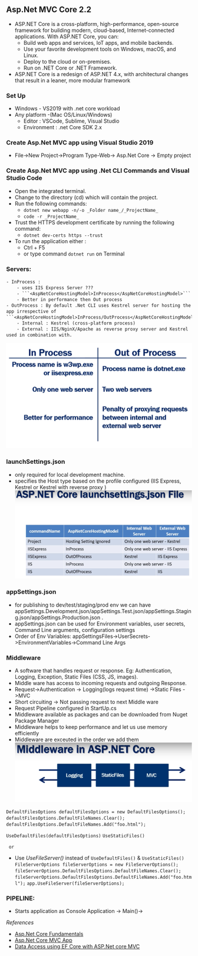 ## Asp.Net MVC Core 2.2
- ASP.NET Core is a cross-platform, high-performance, open-source framework for building modern, cloud-based, Internet-connected applications. With ASP.NET Core, you can:
    - Build web apps and services, IoT apps, and mobile backends.
    - Use your favorite development tools on Windows, macOS, and Linux.
    - Deploy to the cloud or on-premises.
    - Run on .NET Core or .NET Framework.
- ASP.NET Core is a redesign of ASP.NET 4.x, with architectural changes that result in a leaner, more modular framework

### Set Up 
- Windows - VS2019 with .net core workload
- Any platform -(Mac OS/Linux/Windows)
    - Editor : VSCode, Sublime, Visual Studio
    - Environment : .net Core SDK 2.x

### Create Asp.Net MVC app using Visual Studio 2019
- File->New Project->Program Type-Web-> Asp.Net Core -> Empty project

### Create Asp.Net MVC app using .Net CLI Commands and Visual Studio Code 
- Open the integrated terminal.
- Change to the directory (cd) which will contain the project.
- Run the following commands:
    - ```dotnet new webapp -n/-o _Folder name_/_ProjectName_```
    - ```code -r _ProjectName_```
- Trust the HTTPS development certificate by running the following command:
    - ```dotnet dev-certs https --trust```
- To run the application either :
    - Ctrl + F5
    - or type command ```dotnet run``` on Terminal

### Servers:
    - InProcess : 
        - uses IIS Express Server ???
        - ```<AspNetCoreHostingModel>InProcess</AspNetCoreHostingModel>```
        - Better in performance then Out process 
    - OutProcess : By default .Net CLI uses Kestrel server for hosting the app irrespective of ```<AspNetCoreHostingModel>InProcess/OutProcess</AspNetCoreHostingModel>```
        - Internal : Kestrel (cross-platform process)
        - External : IIS/NginX/Apache as reverse proxy server and Kestrel used in combination with.
![InProcess vs OutOfProcess](https://github.com/self-upgrade-pkaur/.net-new-batches/blob/master/Docs/InProcessVsOutProcess.PNG)

### launchSettings.json
- only required for local development machine.
- specifies the Host type based on the profile configured (IIS Express, Kestrel or Kestrel with reverse proxy )
![Server Configuration in launchSettings.json](https://github.com/self-upgrade-pkaur/.net-new-batches/blob/master/Docs/launchSettings.PNG)
### appSettings.json
- for publishing to dev/test/staging/prod env we can have appSettings.Development.json/appSettings.Test.json/appSettings.Staging.json/appSettings.Production.json .
- appSettings.json can be used for Environment variables, user secrets, Command Line arguments, configuration settings
- Order of Env Variables: appSettingsFiles->UserSecrets->EnvironmentVariables->Command Line Args

### Middleware  
- A software that handles request or response. Eg: Authentication, Logging, Exception, Static Files (CSS, JS, images).
- Middle ware has access to incoming requests and outgoing Response.
- Request->Authentication -> Logging(logs request time) ->Static Files ->MVC
- Short circuiting -> Not passing request to next Middle ware
- Request Pipeline configured in StartUp.cs 
- Middleware available as packages and can be downloaded from Nuget Package Manager
- Middleware helps to keep performance and let us use memory efficiently
- Middleware are exceuted in the order we add them
![Middle ware wiring ](https://github.com/self-upgrade-pkaur/.net-new-batches/blob/master/Docs/Middleware.PNG)

```DefaultFilesOptions defaultFilesOptions = new DefaultFilesOptions();```
   ```defaultFilesOptions.DefaultFileNames.Clear();```
   ```defaultFilesOptions.DefaultFileNames.Add("foo.html");```

```UseDefaultFiles(defaultFilesOptions)```
```UseStaticFiles()```

     or
- Use _UseFileServer()_ instead of `UseDefaultFiles()` & `UseStaticFiles()`
```FileServerOptions fileServerOptions = new FileServerOptions();```
```fileServerOptions.DefaultFilesOptions.DefaultFileNames.Clear();```
```fileServerOptions.DefaultFilesOptions.DefaultFileNames.Add("foo.html");```
```app.UseFileServer(fileServerOptions);```

### PIPELINE:
- Starts application as Console Application 
    -> Main()->

_References_
- [Asp.Net Core Fundamentals](https://docs.microsoft.com/en-us/aspnet/core/fundamentals/index?view=aspnetcore-2.2&tabs=windows)
-  [Asp.Net Core MVC App](https://docs.microsoft.com/en-us/aspnet/core/tutorials/razor-pages/razor-pages-start?view=aspnetcore-2.2)
- [Data Access using EF Core with ASP.Net core MVC](https://docs.microsoft.com/en-us/aspnet/core/data/ef-rp/intro?view=aspnetcore-2.2)

